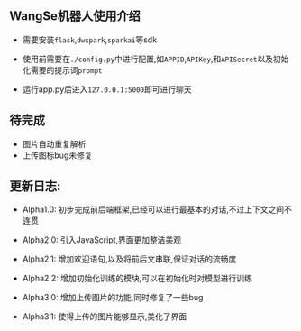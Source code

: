 ## WangSe机器人使用介绍
- 需要安装`flask`,`dwspark`,`sparkai`等sdk
- 使用前需要在`./config.py`中进行配置,如`APPID`,`APIKey`,和`APISecret`以及初始化需要的提示词`prompt`

- 运行app.py后进入`127.0.0.1:5000`即可进行聊天

## 待完成
- 图片自动重复解析
- 上传图标bug未修复

## 更新日志:
- Alpha1.0:
    初步完成前后端框架,已经可以进行最基本的对话,不过上下文之间不连贯

- Alpha2.0:
    引入JavaScript,界面更加整洁美观

- Alpha2.1:
    增加欢迎语句,以及将前后文串联,保证对话的流畅度

- Alpha2.2:
    增加初始化训练的模块,可以在初始化时对模型进行训练

- Alpha3.0:
    增加上传图片的功能,同时修复了一些bug

- Alpha3.1:
    使得上传的图片能够显示,美化了界面
